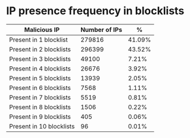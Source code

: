 # IP presence frequency in blocklists
| Malicious IP | Number of IPs | % |
|----|----|----|
| Present in 1 blocklist | 279816 | 41.09% |
| Present in 2 blocklists | 296399 | 43.52% |
| Present in 3 blocklists | 49100 | 7.21% |
| Present in 4 blocklists | 26676 | 3.92% |
| Present in 5 blocklists | 13939 | 2.05% |
| Present in 6 blocklists | 7568 | 1.11% |
| Present in 7 blocklists | 5519 | 0.81% |
| Present in 8 blocklists | 1506 | 0.22% |
| Present in 9 blocklists | 405 | 0.06% |
| Present in 10 blocklists | 96 | 0.01% |
